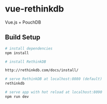 # vue-rethinkdb

Vue.js + PouchDB

## Build Setup

``` bash
# install dependencies
npm install

# install RethinkDB

http://rethinkdb.com/docs/install/

# serve RethinkDB at localhost:8080 (default)
rethinkdb

# serve app with hot reload at localhost:8090
npm run dev
```
